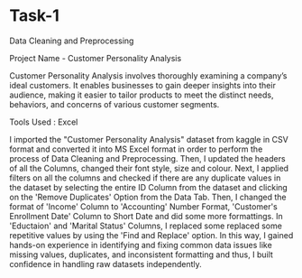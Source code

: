 # Task-1
Data Cleaning and Preprocessing

Project Name - Customer Personality Analysis

Customer Personality Analysis involves thoroughly examining a company’s ideal customers. It enables businesses to gain deeper insights into their audience, making it easier to tailor products to meet the distinct needs, behaviors, and concerns of various customer segments.

Tools Used : Excel

I imported the "Customer Personality Analysis" dataset from kaggle in CSV format and converted it into MS Excel format in order to perform the process of Data Cleaning and Preprocessing.
Then, I updated the headers of all the Columns, changed their font style, size and colour.
Next, I applied filters on all the columns and checked if there are any duplicate values in the dataset by selecting the entire ID Column from the dataset and clicking on the 'Remove Duplicates' Option from the Data Tab.
Then, I changed the format of 'Income' Column to 'Accounting' Number Format, 'Customer's Enrollment Date' Column to Short Date and did some more formattings.
In 'Eductaion' and 'Marital Status' Columns, I replaced some replaced some repetitive values by using the 'Find and Replace' option.
In this way, I gained hands-on experience in identifying and fixing common data issues like missing values, duplicates, and inconsistent formatting and thus, I built confidence in handling raw datasets independently.
